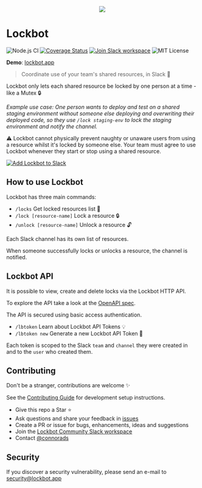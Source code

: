 <p align="center">
  <a href="https://lockbot.app">
    <img src="https://user-images.githubusercontent.com/10026538/84210020-8ffde000-aaaf-11ea-9568-e579129f4f8a.png">
  </a>
</p>

# Lockbot

![Node.js CI](https://github.com/connorads/lockbot/workflows/Node.js%20CI/badge.svg)
[![Coverage Status](https://coveralls.io/repos/github/connorads/lockbot/badge.svg?branch=master)](https://coveralls.io/github/connorads/lockbot?branch=master)
[![Join Slack workspace](https://img.shields.io/badge/slack-join%20workspace-%234A154B)](https://join.slack.com/t/connorads-lockbot/shared_invite/zt-ewpng7t1-Fm78z1SMinWuG_~0DvXa8A)
![MIT License](https://img.shields.io/github/license/connorads/lockbot)

**Demo**: [lockbot.app](https://lockbot.app)

> Coordinate use of your team's shared resources, in Slack 🤝

Lockbot only lets each shared resource be locked by one person at a time - like a Mutex 🔒

_Example use case: One person wants to deploy and test on a shared staging environment without someone else deploying and overwriting their deployed code, so they use `/lock staging-env` to lock the staging environment and notify the channel._

⚠ Lockbot cannot physically prevent naughty or unaware users from using a resource whilst it's locked by someone else.
Your team must agree to use Lockbot whenever they start or stop using a shared resource.

[![Add Lockbot to Slack](https://platform.slack-edge.com/img/add_to_slack.png)](https://lockbot.app)

## How to use Lockbot

Lockbot has three main commands:

- `/locks` Get locked resources list 📜
- `/lock [resource-name]` Lock a resource 🔒
- `/unlock [resource-name]` Unlock a resource 🔓

Each Slack channel has its own list of resources.

When someone successfully locks or unlocks a resource, the channel is notified.

## Lockbot API

It is possible to view, create and delete locks via the Lockbot HTTP API.

To explore the API take a look at the [OpenAPI spec](src/handlers/swagger/openapi.json).

The API is secured using basic access authentication.

- `/lbtoken` Learn about Lockbot API Tokens 💡
- `/lbtoken new` Generate a new Lockbot API Token 🎫

Each token is scoped to the Slack `team` and `channel` they were created in and to the `user` who created them.

## Contributing

Don't be a stranger, contributions are welcome ✨

See the [Contributing Guide](https://github.com/connorads/lockbot/blob/master/CONTRIBUTING.md) for development setup instructions.

- Give this repo a Star ⭐️
- Ask questions and share your feedback in [issues](https://github.com/connorads/lockbot/issues)
- Create a PR or issue for bugs, enhancements, ideas and suggestions
- Join the [Lockbot Community Slack workspace](https://join.slack.com/t/connorads-lockbot/shared_invite/zt-ewpng7t1-Fm78z1SMinWuG_~0DvXa8A)
- Contact [@connorads](https://connoradams.co.uk)

## Security

If you discover a security vulnerability, please send an e-mail to security@lockbot.app
